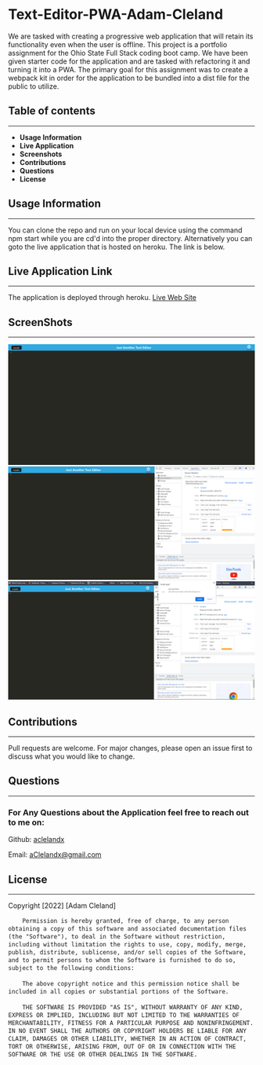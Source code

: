 # Text-Editor-PWA-Adam-Cleland

We are tasked with creating a progressive web application that will retain its functionality even when the user is offline. This project is a portfolio assignment for the Ohio State Full Stack coding boot camp. We have been given starter code for the application and are tasked with refactoring it and turning it into a PWA. The primary goal for this assignment was to create a webpack kit in order for the application to be bundled into a dist file for the public to utilize.

## Table of contents

---

- **Usage Information**
- **Live Application**
- **Screenshots**
- **Contributions**
- **Questions**
- **License**

## Usage Information

---

You can clone the repo and run on your local device using the command npm start while you are cd'd into the proper directory.
Alternatively you can goto the live application that is hosted on heroku. The link is below.

## Live Application Link

---

The application is deployed through heroku.
[Live Web Site](https://text-editor-pwa-adam-cleland.herokuapp.com/)

## ScreenShots

---

<img src="./screenshots/sc-1.png" alt="First screenshot showing home screen for the application.">

<img src="./screenshots/sc-2.png" alt="Second screenshot showing service worker that is running for the application.">

<img src="./screenshots/sc-3.png" alt="third screenshot showing the prompt asking the user is they would like do download the application.">

## Contributions

---

Pull requests are welcome. For major changes, please open an issue first to discuss what you would like to change.

## Questions

---

### For Any Questions about the Application feel free to reach out to me on:

Github: [aclelandx](https://github.com/aclelandx)

Email: <aClelandx@gmail.com>

## License

---

Copyright [2022] [Adam Cleland]

        Permission is hereby granted, free of charge, to any person obtaining a copy of this software and associated documentation files (the "Software"), to deal in the Software without restriction, including without limitation the rights to use, copy, modify, merge, publish, distribute, sublicense, and/or sell copies of the Software, and to permit persons to whom the Software is furnished to do so, subject to the following conditions:

        The above copyright notice and this permission notice shall be included in all copies or substantial portions of the Software.

        THE SOFTWARE IS PROVIDED "AS IS", WITHOUT WARRANTY OF ANY KIND, EXPRESS OR IMPLIED, INCLUDING BUT NOT LIMITED TO THE WARRANTIES OF MERCHANTABILITY, FITNESS FOR A PARTICULAR PURPOSE AND NONINFRINGEMENT. IN NO EVENT SHALL THE AUTHORS OR COPYRIGHT HOLDERS BE LIABLE FOR ANY CLAIM, DAMAGES OR OTHER LIABILITY, WHETHER IN AN ACTION OF CONTRACT, TORT OR OTHERWISE, ARISING FROM, OUT OF OR IN CONNECTION WITH THE SOFTWARE OR THE USE OR OTHER DEALINGS IN THE SOFTWARE.
